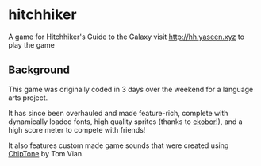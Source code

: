 # hitchhiker
A game for Hitchhiker's Guide to the Galaxy visit http://hh.yaseen.xyz to play the game



## Background
This game was originally coded in 3 days over the weekend for a language arts project.

It has since been overhauled and made feature-rich, complete with dynamically loaded fonts, high quality sprites (thanks to [ekobor](http://pixeljoint.com/p/23774.htm)!), and a high score meter to compete with friends!

It also features custom made game sounds that were created using [ChipTone](http://sfbgames.com/chiptone/) by Tom Vian.
